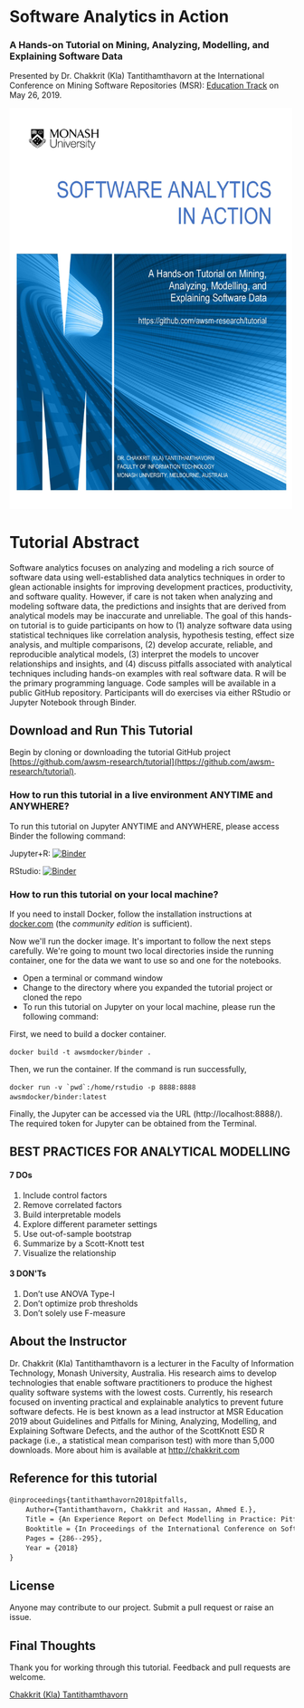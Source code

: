 # Software Analytics in Action

### A Hands-on Tutorial on Mining, Analyzing, Modelling, and Explaining Software Data


Presented by Dr. Chakkrit (Kla) Tantithamthavorn at the International Conference on Mining Software Repositories (MSR): [Education Track](https://2019.msrconf.org/track/msr-2019-Education?track=MSR%20%20Education#program) on May 26, 2019. 

<img src="./resources/software-analytics-tutorial-cover.jpg" width="500">



# Tutorial Abstract

Software analytics focuses on analyzing and modeling a rich source of software data using well-established data analytics techniques in order to glean actionable insights for improving development practices, productivity, and software quality. However, if care is not taken when analyzing and modeling software data, the predictions and insights that are derived from analytical models may be inaccurate and unreliable. The goal of this hands-on tutorial is to guide participants on how to (1) analyze software data using statistical techniques like correlation analysis, hypothesis testing, effect size analysis, and multiple comparisons, (2) develop accurate, reliable, and reproducible analytical models, (3) interpret the models to uncover relationships and insights, and (4) discuss pitfalls associated with analytical techniques including hands-on examples with real software data. R will be the primary programming language. Code samples will be available in a public GitHub repository. Participants will do exercises via either RStudio or Jupyter Notebook through Binder.

## Download and Run This Tutorial

Begin by cloning or downloading the tutorial GitHub project [https://github.com/awsm-research/tutorial](https://github.com/awsm-research/tutorial).


### How to run this tutorial in a live environment ANYTIME and ANYWHERE?

To run this tutorial on Jupyter ANYTIME and ANYWHERE, please access Binder the following command:

Jupyter+R: [![Binder](http://mybinder.org/badge_logo.svg)](https://mybinder.org/v2/gh/awsm-research/mining-software-defects/master?filepath=Modelling-Software-Data.ipynb)

RStudio: [![Binder](http://mybinder.org/badge_logo.svg)](https://mybinder.org/v2/gh/awsm-research/mining-software-defects/master?urlpath=rstudio)

### How to run this tutorial on your local machine?

If you need to install Docker, follow the installation instructions at [docker.com](https://www.docker.com/products/overview) (the _community edition_ is sufficient).

Now we'll run the docker image. It's important to follow the next steps carefully. We're going to mount two local directories inside the running container, one for the data we want to use so and one for the notebooks.

* Open a terminal or command window
* Change to the directory where you expanded the tutorial project or cloned the repo
* To run this tutorial on Jupyter on your local machine, please run the following command:

First, we need to build a docker container.

```docker build -t awsmdocker/binder .```

Then, we run the container. If the command is run successfully,  

```docker run -v `pwd`:/home/rstudio -p 8888:8888  awsmdocker/binder:latest```

Finally, the Jupyter can be accessed via the URL (http://localhost:8888/). The required token for Jupyter can be obtained from the Terminal.

## BEST PRACTICES FOR ANALYTICAL MODELLING 

#### 7 DOs

1. Include control factors
2. Remove correlated factors
3. Build interpretable models
4. Explore different parameter settings
5. Use out-of-sample bootstrap
6. Summarize by a Scott-Knott test
7. Visualize the relationship

#### 3 DON'Ts

1. Don’t use ANOVA Type-I
2. Don’t optimize prob thresholds
3. Don’t solely use F-measure

## About the Instructor

Dr. Chakkrit (Kla) Tantithamthavorn is a lecturer in the Faculty of Information Technology, Monash University, Australia. His research aims to develop technologies that enable software practitioners to produce the highest quality software systems with the lowest costs. Currently, his research focused on inventing practical and explainable analytics to prevent future software defects. He is best known as a lead instructor at MSR Education 2019 about Guidelines and Pitfalls for Mining, Analyzing, Modelling, and Explaining Software Defects, and the author of the ScottKnott ESD R package (i.e., a statistical mean comparison test) with more than 5,000 downloads. More about him is available at http://chakkrit.com

## Reference for this tutorial

```tex
@inproceedings{tantithamthavorn2018pitfalls,
    Author={Tantithamthavorn, Chakkrit and Hassan, Ahmed E.},
    Title = {An Experience Report on Defect Modelling in Practice: Pitfalls and Challenges},
    Booktitle = {In Proceedings of the International Conference on Software Engineering: Software Engineering in Practice Track (ICSE-SEIP'18)},
    Pages = {286--295},
    Year = {2018}
}
```


## License

Anyone may contribute to our project. Submit a pull request or raise an issue.

## Final Thoughts

Thank you for working through this tutorial. Feedback and pull requests are welcome.

[Chakkrit (Kla) Tantithamthavorn](mailto:chakkrit.tantithamtahvorn@monash.edu)
